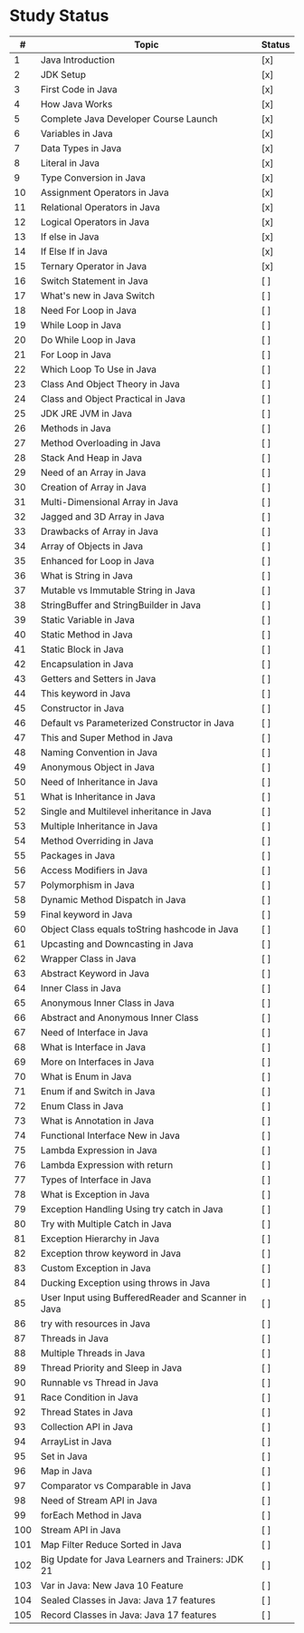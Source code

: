 # Study Status

| #   | Topic                                               | Status |
| --- | ----------------------------------------------------| ------------ |
| 1   | Java Introduction                                   | [x]             |
| 2   | JDK Setup                                           | [x]             |
| 3   | First Code in Java                                  | [x]             |
| 4   | How Java Works                                      | [x]             |
| 5   | Complete Java Developer Course Launch               | [x]             |
| 6   | Variables in Java                                   | [x]             |
| 7   | Data Types in Java                                  | [x]             |
| 8   | Literal in Java                                     | [x]             |
| 9   | Type Conversion in Java                             | [x]             |
| 10  | Assignment Operators in Java                        | [x]             |
| 11  | Relational Operators in Java                        | [x]             |
| 12  | Logical Operators in Java                           | [x]             |
| 13  | If else in Java                                     | [x]             |
| 14  | If Else If in Java                                  | [x]             |
| 15  | Ternary Operator in Java                            | [x]             |
| 16  | Switch Statement in Java                            | [ ]             |
| 17  | What's new in Java Switch                           | [ ]             |
| 18  | Need For Loop in Java                               | [ ]             |
| 19  | While Loop in Java                                  | [ ]             |
| 20  | Do While Loop in Java                               | [ ]             |
| 21  | For Loop in Java                                    | [ ]             |
| 22  | Which Loop To Use in Java                           | [ ]             |
| 23  | Class And Object Theory in Java                     | [ ]             |
| 24  | Class and Object Practical in Java                  | [ ]             |
| 25  | JDK JRE JVM in Java                                 | [ ]             |
| 26  | Methods in Java                                     | [ ]             |
| 27  | Method Overloading in Java                          | [ ]             |
| 28  | Stack And Heap in Java                              | [ ]             |
| 29  | Need of an Array in Java                            | [ ]             |
| 30  | Creation of Array in Java                           | [ ]             |
| 31  | Multi-Dimensional Array in Java                     | [ ]             |
| 32  | Jagged and 3D Array in Java                         | [ ]             |
| 33  | Drawbacks of Array in Java                          | [ ]             |
| 34  | Array of Objects in Java                            | [ ]             |
| 35  | Enhanced for Loop in Java                           | [ ]             |
| 36  | What is String in Java                              | [ ]             |
| 37  | Mutable vs Immutable String in Java                 | [ ]             |
| 38  | StringBuffer and StringBuilder in Java              | [ ]             |
| 39  | Static Variable in Java                             | [ ]             |
| 40  | Static Method in Java                               | [ ]             |
| 41  | Static Block in Java                                | [ ]             |
| 42  | Encapsulation in Java                               | [ ]             |
| 43  | Getters and Setters in Java                         | [ ]             |
| 44  | This keyword in Java                                | [ ]             |
| 45  | Constructor in Java                                 | [ ]             |
| 46  | Default vs Parameterized Constructor in Java        | [ ]             |
| 47  | This and Super Method in Java                       | [ ]             |
| 48  | Naming Convention in Java                           | [ ]             |
| 49  | Anonymous Object in Java                            | [ ]             |
| 50  | Need of Inheritance in Java                         | [ ]             |
| 51  | What is Inheritance in Java                         | [ ]             |
| 52  | Single and Multilevel inheritance in Java           | [ ]             |
| 53  | Multiple Inheritance in Java                        | [ ]             |
| 54  | Method Overriding in Java                           | [ ]             |
| 55  | Packages in Java                                    | [ ]             |
| 56  | Access Modifiers in Java                            | [ ]             |
| 57  | Polymorphism in Java                                | [ ]             |
| 58  | Dynamic Method Dispatch in Java                     | [ ]             |
| 59  | Final keyword in Java                               | [ ]             |
| 60  | Object Class equals toString hashcode in Java       | [ ]             |
| 61  | Upcasting and Downcasting in Java                   | [ ]             |
| 62  | Wrapper Class in Java                               | [ ]             |
| 63  | Abstract Keyword in Java                            | [ ]             |
| 64  | Inner Class in Java                                 | [ ]             |
| 65  | Anonymous Inner Class in Java                       | [ ]             |
| 66  | Abstract and Anonymous Inner Class                  | [ ]             |
| 67  | Need of Interface in Java                           | [ ]             |
| 68  | What is Interface in Java                           | [ ]             |
| 69  | More on Interfaces in Java                          | [ ]             |
| 70  | What is Enum in Java                                | [ ]             |
| 71  | Enum if and Switch in Java                          | [ ]             |
| 72  | Enum Class in Java                                  | [ ]             |
| 73  | What is Annotation in Java                          | [ ]             |
| 74  | Functional Interface New in Java                    | [ ]             |
| 75  | Lambda Expression in Java                           | [ ]             |
| 76  | Lambda Expression with return                       | [ ]             |
| 77  | Types of Interface in Java                          | [ ]             |
| 78  | What is Exception in Java                           | [ ]             |
| 79  | Exception Handling Using try catch in Java          | [ ]             |
| 80  | Try with Multiple Catch in Java                     | [ ]             |
| 81  | Exception Hierarchy in Java                         | [ ]             |
| 82  | Exception throw keyword in Java                     | [ ]             |
| 83  | Custom Exception in Java                            | [ ]             |
| 84  | Ducking Exception using throws in Java              | [ ]             |
| 85  | User Input using BufferedReader and Scanner in Java | [ ]             |
| 86  | try with resources in Java                          | [ ]             |
| 87  | Threads in Java                                     | [ ]             |
| 88  | Multiple Threads in Java                            | [ ]             |
| 89  | Thread Priority and Sleep in Java                   | [ ]             |
| 90  | Runnable vs Thread in Java                          | [ ]             |
| 91  | Race Condition in Java                              | [ ]             |
| 92  | Thread States in Java                               | [ ]             |
| 93  | Collection API in Java                              | [ ]             |
| 94  | ArrayList in Java                                   | [ ]             |
| 95  | Set in Java                                         | [ ]             |
| 96  | Map in Java                                         | [ ]             |
| 97  | Comparator vs Comparable in Java                    | [ ]             |
| 98  | Need of Stream API in Java                          | [ ]             |
| 99  | forEach Method in Java                              | [ ]             |
| 100 | Stream API in Java                                  | [ ]             |
| 101 | Map Filter Reduce Sorted in Java                    | [ ]             |
| 102 | Big Update for Java Learners and Trainers: JDK 21   | [ ]             |
| 103 | Var in Java: New Java 10 Feature                    | [ ]             |
| 104 | Sealed Classes in Java: Java 17 features            | [ ]             |
| 105 | Record Classes in Java: Java 17 features            | [ ]             |
